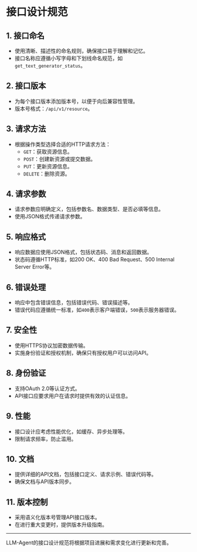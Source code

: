 # 接口设计规范

## 1. 接口命名

- 使用清晰、描述性的命名规则，确保接口易于理解和记忆。
- 接口名称应遵循小写字母和下划线命名规范，如`get_text_generator_status`。

## 2. 接口版本

- 为每个接口版本添加版本号，以便于向后兼容性管理。
- 版本号格式：`/api/v1/resource`。

## 3. 请求方法

- 根据操作类型选择合适的HTTP请求方法：
  - `GET`：获取资源信息。
  - `POST`：创建新资源或提交数据。
  - `PUT`：更新资源信息。
  - `DELETE`：删除资源。

## 4. 请求参数

- 请求参数应明确定义，包括参数名、数据类型、是否必填等信息。
- 使用JSON格式传递请求参数。

## 5. 响应格式

- 响应数据应使用JSON格式，包括状态码、消息和返回数据。
- 状态码遵循HTTP标准，如200 OK、400 Bad Request、500 Internal Server Error等。

## 6. 错误处理

- 响应中包含错误信息，包括错误代码、错误描述等。
- 错误代码应遵循统一标准，如`400`表示客户端错误，`500`表示服务器错误。

## 7. 安全性

- 使用HTTPS协议加密数据传输。
- 实施身份验证和授权机制，确保只有授权用户可以访问API。

## 8. 身份验证

- 支持OAuth 2.0等认证方式。
- API接口应要求用户在请求时提供有效的认证信息。

## 9. 性能

- 接口设计应考虑性能优化，如缓存、异步处理等。
- 限制请求频率，防止滥用。

## 10. 文档

- 提供详细的API文档，包括接口定义、请求示例、错误代码等。
- 确保文档与API版本同步。

## 11. 版本控制

- 采用语义化版本号管理API接口版本。
- 在进行重大变更时，提供版本升级指南。

---

LLM-Agent的接口设计规范将根据项目进展和需求变化进行更新和完善。